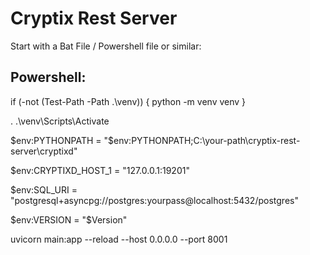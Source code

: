 # Cryptix Rest Server

Start with a Bat File / Powershell file or similar:

## Powershell:


if (-not (Test-Path -Path .\venv)) {
    python -m venv venv
}


. .\venv\Scripts\Activate


$env:PYTHONPATH = "$env:PYTHONPATH;C:\your-path\cryptix-rest-server\cryptixd"

$env:CRYPTIXD_HOST_1 = "127.0.0.1:19201"

$env:SQL_URI = "postgresql+asyncpg://postgres:yourpass@localhost:5432/postgres"

$env:VERSION = "$Version"


uvicorn main:app --reload --host 0.0.0.0 --port 8001




